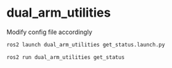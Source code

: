 # dual_arm_utilities
Modify config file accordingly
```bash
ros2 launch dual_arm_utilities get_status.launch.py
```
```bash
ros2 run dual_arm_utilities get_status
```
